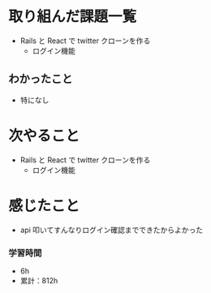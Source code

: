 # 取り組んだ課題一覧

- Rails と React で twitter クローンを作る
  - ログイン機能

## わかったこと

- 特になし

# 次やること

- Rails と React で twitter クローンを作る
  - ログイン機能

# 感じたこと

- api 叩いてすんなりログイン確認までできたからよかった

### 学習時間

- 6h
- 累計：812h
